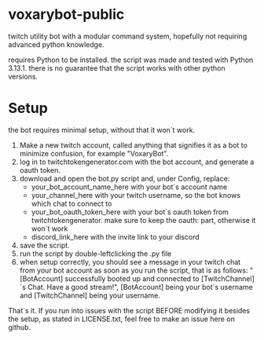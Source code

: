 # voxarybot-public
twitch utility bot with a modular command system, hopefully not requiring advanced python knowledge.

requires Python to be installed.
the script was made and tested with Python 3.13.1. there is no guarantee that the script works with other python versions.

# Setup
the bot requires minimal setup, without that it won´t work.
1. Make a new twitch account, called anything that signifies it as a bot to minimize confusion, for example "VoxaryBot".
2. log in to twitchtokengenerator.com with the bot account, and generate a oauth token.
3. download and open the bot.py script and, under Config, replace:
	- your_bot_account_name_here with your bot´s account name
	- your_channel_here with your twitch username, so the bot knows which chat to connect to
	- your_bot_oauth_token_here with your bot´s oauth token from twitchtokengenerator. make sure to keep the oauth: part, otherwise it won´t work
	- discord_link_here with the invite link to your discord
4. save the script.
5. run the script by double-leftclicking the .py file
6. when setup correctly, you should see a message in your twitch chat from your bot account as soon as you run the script, that is as follows: "[BotAccount] successfully booted up and connected to [TwitchChannel]´s Chat. Have a good stream!", [BotAccount] being your bot´s username and [TwitchChannel] being your username.

That´s it. If you run into issues with the script BEFORE modifying it besides the setup, as stated in LICENSE.txt, feel free to make an issue here on github.
   

